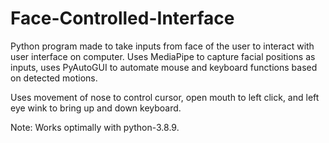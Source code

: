 # Face-Controlled-Interface
Python program made to take inputs from face of the user to interact with user interface on computer. Uses MediaPipe to capture facial positions as inputs, uses PyAutoGUI to automate mouse and keyboard functions based on detected motions.

Uses movement of nose to control cursor, open mouth to left click, and left eye wink to bring up and down keyboard.

Note: Works optimally with python-3.8.9.

